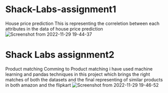 # Shack-Labs-assignment1
House price prediction
This is representing the correletion between each attributes in the data of house price prediction
![Screenshot from 2022-11-29 19-44-37](https://user-images.githubusercontent.com/66892157/204554025-744684c8-bf32-423e-b2c9-cdadf4846af7.png)

# Shack Labs assignment2
Product matching
Comming to Product matching i have used machine learning and pandas techniques in this project which brings the right matches of both the datasets
and the final representing of similar products in both amazon and the flipkart
![Screenshot from 2022-11-29 19-46-52](https://user-images.githubusercontent.com/66892157/204555546-f2d11a24-7c38-4fbf-aa2b-c9edfe7f78ba.png)
